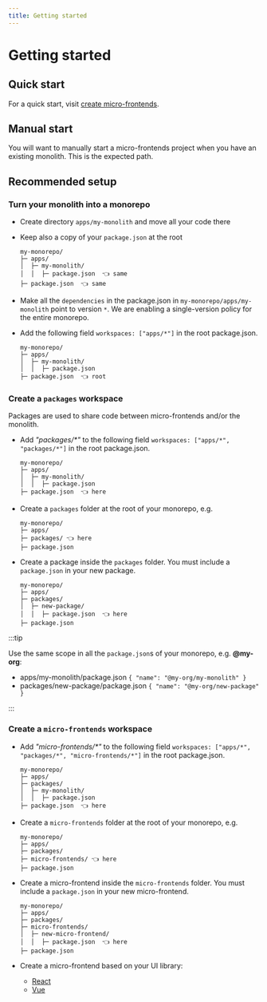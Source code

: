 ```yaml
---
title: Getting started
---
```


# Getting started

## Quick start

For a quick start, visit [create micro-frontends](../packages/create-micro-frontends).

## Manual start

You will want to manually start a micro-frontends project when you have an existing monolith. This is the expected path.

## Recommended setup

### Turn your monolith into a monorepo

- Create directory `apps/my-monolith` and move all your code there
- Keep also a copy of your `package.json` at the root

  ```
  my-monorepo/
  ├─ apps/
  │  ├─ my-monolith/
  │  │  ├─ package.json  👈 same
  ├─ package.json  👈 same
  ```

- Make all the `dependencies` in the package.json in `my-monorepo/apps/my-monolith` point to version `*`. We are enabling a single-version policy for the entire monorepo.
- Add the following field `workspaces: ["apps/*"]` in the root package.json.

  ```
  my-monorepo/
  ├─ apps/
  │  ├─ my-monolith/
  │  │  ├─ package.json
  ├─ package.json  👈 root
  ```

### Create a `packages` workspace

Packages are used to share code between micro-frontends and/or the monolith.

- Add _"packages/\*"_ to the following field `workspaces: ["apps/*", "packages/*"]` in the root package.json.

  ```
  my-monorepo/
  ├─ apps/
  │  ├─ my-monolith/
  │  │  ├─ package.json
  ├─ package.json  👈 here
  ```

- Create a `packages` folder at the root of your monorepo, e.g.

  ```
  my-monorepo/
  ├─ apps/
  ├─ packages/ 👈 here
  ├─ package.json
  ```

- Create a package inside the `packages` folder. You must include a `package.json` in your new package.

  ```
  my-monorepo/
  ├─ apps/
  ├─ packages/
  │  ├─ new-package/
  │  │  ├─ package.json  👈 here
  ├─ package.json
  ```

:::tip

Use the same scope in all the `package.json`s of your monorepo, e.g. **@my-org**:

- apps/my-monolith/package.json `{ "name": "@my-org/my-monolith" }`
- packages/new-package/package.json `{ "name": "@my-org/new-package" }`

:::

### Create a `micro-frontends` workspace

- Add _"micro-frontends/\*"_ to the following field `workspaces: ["apps/*", "packages/*", "micro-frontends/*"]` in the root package.json.

  ```
  my-monorepo/
  ├─ apps/
  ├─ packages/
  │  ├─ my-monolith/
  │  │  ├─ package.json
  ├─ package.json  👈 here
  ```

- Create a `micro-frontends` folder at the root of your monorepo, e.g.

  ```
  my-monorepo/
  ├─ apps/
  ├─ packages/
  ├─ micro-frontends/ 👈 here
  ├─ package.json
  ```

- Create a micro-frontend inside the `micro-frontends` folder. You must include a `package.json` in your new micro-frontend.

  ```
  my-monorepo/
  ├─ apps/
  ├─ packages/
  ├─ micro-frontends/
  │  ├─ new-micro-frontend/
  │  │  ├─ package.json  👈 here
  ├─ package.json
  ```

- Create a micro-frontend based on your UI library:
  - [React](../packages/react-router/)
  - [Vue](../packages/vue-router/)

